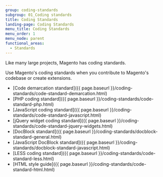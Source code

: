 ```yaml
---
group: coding-standards
subgroup: 01_Coding standards
title: Coding Standards
landing-page: Coding Standards
menu_title: Coding Standards
menu_order: 1
menu_node: parent
functional_areas:
  - Standards
---
```

<!-- This topic is referred to from Magento 2 code! Don't change the [URL](https://glossary.magento.com/URL) without informing engineering! -->
<!-- Referring file: contributing.md owned by core -->


Like many large projects, Magento has coding standards. 

Use Magento's coding standards when you contribute to Magento's codebase or create extensions.

- [Code demarcation standard]({{ page.baseurl }}/coding-standards/code-standard-demarcation.html)
- [PHP coding standard]({{ page.baseurl }}/coding-standards/code-standard-php.html)
- [JavaScript coding standard]({{ page.baseurl }}/coding-standards/code-standard-javascript.html)
- [jQuery widget coding standard]({{ page.baseurl }}/coding-standards/code-standard-jquery-widgets.html)
- [DocBlock standard]({{ page.baseurl }}/coding-standards/docblock-standard-general.html)
- [JavaScript DocBlock standard]({{ page.baseurl }}/coding-standards/docblock-standard-javascript.html)
- [LESS coding standard]({{ page.baseurl }}/coding-standards/code-standard-less.html)
- [HTML style guide]({{ page.baseurl }}/coding-standards/code-standard-html.html)
